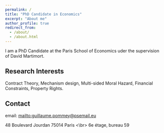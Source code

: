 ```yaml
---
permalink: /
title: "PhD Candidate in Economics"
excerpt: "About me"
author_profile: true
redirect_from: 
  - /about/
  - /about.html
---
```


I am a PhD Candidate at the Paris School of Economics uder the supervision of David Martimort.

Research Interests
------------------

Contract Theory, Mechanism design, Multi-sided Moral Hazard, Financial Constraints, Property Rights.

Contact
-----------------

email: <mailto:guillaume.pommey@psemail.eu> 

48 Boulevard Jourdan 75014 Paris <\br>
6e étage, bureau 59

